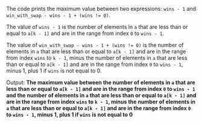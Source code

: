 The code prints the maximum value between two expressions: `wins - 1` and `win_with_swap - wins - 1 + (wins != 0)`. 

The value of `wins - 1` is the number of elements in `a` that are less than or equal to `a[k - 1]` and are in the range from index `0` to `wins - 1`.

The value of `win_with_swap - wins - 1 + (wins != 0)` is the number of elements in `a` that are less than or equal to `a[k - 1]` and are in the range from index `wins` to `k - 1`, minus the number of elements in `a` that are less than or equal to `a[k - 1]` and are in the range from index `0` to `wins - 1`, minus 1, plus 1 if `wins` is not equal to 0.

Output: **The maximum value between the number of elements in `a` that are less than or equal to `a[k - 1]` and are in the range from index `0` to `wins - 1` and the number of elements in `a` that are less than or equal to `a[k - 1]` and are in the range from index `wins` to `k - 1`, minus the number of elements in `a` that are less than or equal to `a[k - 1]` and are in the range from index `0` to `wins - 1`, minus 1, plus 1 if `wins` is not equal to 0**